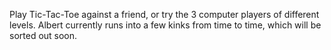Play Tic-Tac-Toe against a friend, or try the 3 computer players of different levels. Albert currently runs
into a few kinks from time to time, which will be sorted out soon.